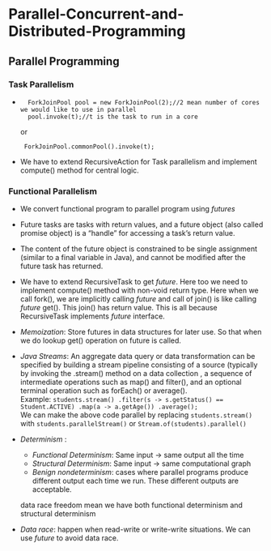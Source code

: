 # Parallel-Concurrent-and-Distributed-Programming

## Parallel Programming
### Task Parallelism
* ```
	ForkJoinPool pool = new ForkJoinPool(2);//2 mean number of cores we would like to use in parallel
	pool.invoke(t);//t is the task to run in a core
   ```

   or 
   ```
    ForkJoinPool.commonPool().invoke(t);
   ```
* We have to extend RecursiveAction for Task parallelism and implement compute() method for central logic.
### Functional Parallelism
* We convert functional program to parallel program using *futures*
* Future tasks are tasks with return values, and a future object (also called promise object) is a “handle” for accessing a task’s return value.
* The content of the future object is constrained to be single assignment (similar to a final variable in Java), and cannot be modified after the future task has returned.
* We have to extend RecursiveTask to get *future*. Here too we need to implement compute() method with non-void return type. Here when we call fork(), we are implicitly calling *future* and call of join() is like calling *future* get(). This join() has return value. This is all because RecursiveTask implements *future* interface.
* *Memoization*: Store futures in data structures for later use. So that when we do lookup get() operation on future is called.
* *Java Streams*: An aggregate data query or data transformation can be specified by building a stream pipeline consisting of a source (typically by invoking the .stream() method on a data collection , a sequence of intermediate operations such as map() and filter(), and an optional terminal operation such as forEach() or average(). <br/>
		Example: ```
				students.stream()
		    			.filter(s -> s.getStatus() == Student.ACTIVE)
		    			.map(a -> a.getAge())
		    			.average();
    			```<br/>
    	We can make the above code parallel by replacing ``` students.stream() ``` with ``` students.parallelStream() ``` or ``` Stream.of(students).parallel() ```
* *Determinism* : 
	* *Functional Determinism*: Same input -> same output all the time
	* *Structural Determinism*: Same input -> same computational graph
	* *Benign nondeterminism*: cases where parallel programs produce different output each time we run. These different outputs are acceptable.
	
	data race freedom mean we have both functional determinism and structural determinism
	
* *Data race*: happen when read-write or write-write situations. We can use *future* to avoid data race.